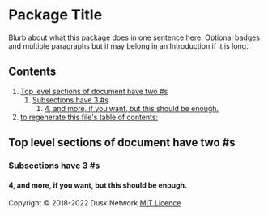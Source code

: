 # Package Title

Blurb about what this package does in one sentence here. Optional badges and
multiple paragraphs but it may belong in an Introduction if it is long.

<!-- ToC start -->
##  Contents

   1. [Top level sections of document have two #s](#top-level-sections-of-document-have-two-s)
      1. [Subsections have 3 #s](#subsections-have-3-s)
         1. [4, and more, if you want, but this should be enough.](#4-and-more-if-you-want-but-this-should-be-enough)
1. [to regenerate this file's table of contents:](#to-regenerate-this-files-table-of-contents:)
<!-- ToC end -->

## Top level sections of document have two #s

### Subsections have 3 #s

#### 4, and more, if you want, but this should be enough.

<!-- 
# to regenerate this file's table of contents:
markdown-toc README.md --replace --skip-headers 2 --inline --header "##  Contents"
-->

Copyright © 2018-2022 Dusk Network
[MIT Licence](https://github.com/dusk-network/dusk-blockchain/blob/master/LICENSE)

